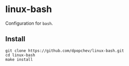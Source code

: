 # linux-bash

Configuration for `bash`.

## Install

```
git clone https://github.com/dpopchev/linux-bash.git
cd linux-bash
make install
```
